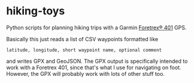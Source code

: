 hiking-toys
===========

Python scripts for planning hiking trips with a Garmin [Foretrex® 401](https://buy.garmin.com/en-US/US/on-the-trail/wrist-worn/foretrex-401/prod30026.html) GPS.

Basically this just reads a list of CSV waypoints formatted like
```
latitude, longitude, short waypoint name, optional comment
```
and writes GPX and GeoJSON. The GPX output is specifically intended to work with a Foretrex 401, since that's what I use for navigating on foot. However, the GPX will probably work with lots of other stuff too.
